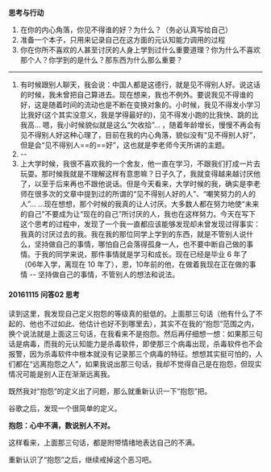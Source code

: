 **思考与行动**

1. 在你的内心角落，你见不得谁的好？为什么？（务必认真写给自己）
2. 准备一个本子，只用来记录自己在这方面的元认知能力调用的过程
3. 你在你所不喜欢的人甚至讨厌的人身上学到过什么重要道理？你为什么不喜欢那个人？你学到的是什么？那东西为什么那么重要？

---

1. 有时候跟别人聊天，我会说：中国人都是这德行，就是见不得别人好。说这话的时候，我未曾把自己算进去。现在想来，我也不例外。要说我见不得谁的好，这是随着时间的流动也是不断在变换对象的。小时候，我见不得发小学习比我好(这个其实没意义，我是学得最好的)，见不得发小跑的比我快、跳的比我高... 嗯，我小时候貌似就是这么“欠收拾”... ，随着年龄增长，慢慢不再会有见不得别人好这种心理了，目前在我的内心角落，貌似没有“见不得别人好”，但是会“见不得别人==的==好”，这也就是李老师今天所讲的主题。
2.  --
3. 上大学时候，我很不喜欢我的一个舍友，他一直在学习，不跟我们打成一片去玩耍。那时候我就是不理解这样有意思嘛？日子久了，我就变得越来越讨厌他了，以至于后来再也不跟他说话。但是今天看来，大学时候的我，确实是李老师在很多次的文章中提到过的所谓的“见不得别人好的人”、“嘲笑努力的人的人”... ...现在想想，那个时候的我真的让人讨厌。大多数人都在努力地使“未来的自己”不要成为让“现在的自己”所讨厌的人，我也在这样努力。今天在写下这个思考的过程中，发现了一个我一直都应该能够发现却未曾发现过得事实：我真的讨厌过去的我。我在我的那位同学上学到的东西，就是不管别人说什么，坚持做自己的事情，哪怕自己会落得孤身一人，也不要中断自己做的事情。于我的同学来说，那件事情就是学习和成长。现在已经是毕业 6 年了（06年入学，离现在 10 年了），恩，10年前的他，在做着我现在正在做的事情 -- 坚持做自己的事情，不管别人的想法和说法。


#### 20161115 问答02 思考
读到这里，我发现自己定义抱怨的等级真的挺低的。上面那三句话（他有什么了不起的、他也不过如此、他估计也好不到哪里去），其实不在我的“抱怨”范围之内，换个说法就是上面这三句话，在我看来不是抱怨。然后再仔细想一想：如果那三句话是病毒，而我的元认知能力是杀毒软件，即使那三个病毒出现，杀毒软件也不会报警，因为杀毒软件中根本就没有记录那三个病毒的特征。想想其实挺可怕的，人们都在“远离抱怨之人”，如果我说出那三句话，我却不觉得自己是在抱怨，但现实情况可能是别人正在渐渐远离我。

既然我对“抱怨”的定义出了问题，那么就重新认识一下“抱怨”把。

谷歌之后，发现一个很简单的定义。

**抱怨：心中不满，数说别人不对。**

这样看来，上面那三句话，都是附带情绪地表达自己的不满。

重新认识了“抱怨”之后，继续戒掉这个恶习吧。